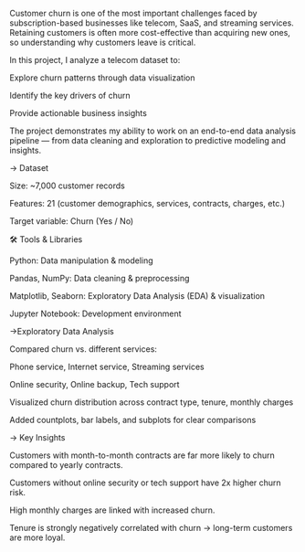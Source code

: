 Customer churn is one of the most important challenges faced by subscription-based businesses like telecom, SaaS, and streaming services. Retaining customers is often more cost-effective than acquiring new ones, so understanding why customers leave is critical.

In this project, I analyze a telecom dataset to:

Explore churn patterns through data visualization

Identify the key drivers of churn

Provide actionable business insights

The project demonstrates my ability to work on an end-to-end data analysis pipeline — from data cleaning and exploration to predictive modeling and insights.

-> Dataset

Size: ~7,000 customer records

Features: 21 (customer demographics, services, contracts, charges, etc.)

Target variable: Churn (Yes / No)

🛠️ Tools & Libraries

Python: Data manipulation & modeling

Pandas, NumPy: Data cleaning & preprocessing

Matplotlib, Seaborn: Exploratory Data Analysis (EDA) & visualization

Jupyter Notebook: Development environment

->Exploratory Data Analysis

Compared churn vs. different services:

Phone service, Internet service, Streaming services

Online security, Online backup, Tech support

Visualized churn distribution across contract type, tenure, monthly charges

Added countplots, bar labels, and subplots for clear comparisons

-> Key Insights

Customers with month-to-month contracts are far more likely to churn compared to yearly contracts.

Customers without online security or tech support have 2x higher churn risk.

High monthly charges are linked with increased churn.

Tenure is strongly negatively correlated with churn → long-term customers are more loyal.


